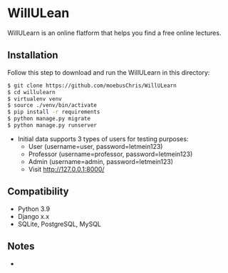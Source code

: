 
# WillULean

WillULearn is an online flatform that helps you find a free online lectures.



## Installation

Follow this step to download and run the WillULearn in this directory:

```bash
$ git clone https://github.com/moebusChris/WillULearn
$ cd willulearn
$ virtualenv venv
$ source ./venv/bin/activate
$ pip install -r requirements
$ python manage.py migrate
$ python manage.py runserver

```
- Initial data supports 3 types of users for testing purposes:
    - User (username=user, password=letmein123)
    - Professor (username=professor, password=letmein123)
    - Admin (username=admin, password=letmein123)
    - Visit http://127.0.0.1:8000/
## Compatibility

- Python 3.9
- Django x.x
- SQLite, PostgreSQL, MySQL


## Notes

-
